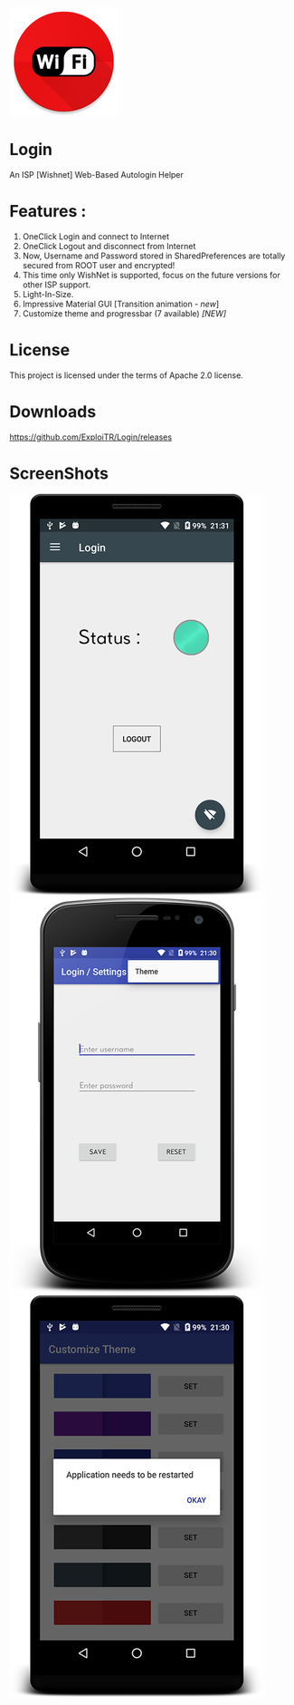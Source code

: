 ![ALT TEXT](https://github.com/ExploiTR/Login/raw/master/app/src/main/res/mipmap-xxxhdpi/ic_launcher.png)

# Login 
An ISP [Wishnet] Web-Based Autologin Helper

# Features :
1. OneClick Login and connect to Internet
2. OneClick Logout and disconnect from Internet
3. Now, Username and Password stored in SharedPreferences are totally secured from ROOT user and encrypted!
4. This time only WishNet is supported, focus on the future versions for other ISP support.
5. Light-In-Size.
6. Impressive Material GUI [Transition animation - *new*]
7. Customize theme and progressbar (7 available) *[NEW]*


# License
This project is licensed under the terms of Apache 2.0 license.

# Downloads

https://github.com/ExploiTR/Login/releases

# ScreenShots

![](https://raw.githubusercontent.com/ExploiTR/Login/master/screenshots/device-2017-06-08-213123.png)
![](https://raw.githubusercontent.com/ExploiTR/Login/master/screenshots/device-2017-06-08-213013.png)
![](https://raw.githubusercontent.com/ExploiTR/Login/master/screenshots/device-2017-06-08-213035.png)





